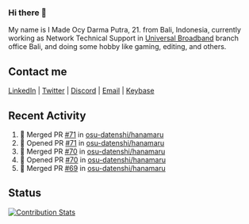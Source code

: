 ### Hi there 👋

My name is I Made Ocy Darma Putra, 21. from Bali, Indonesia, currently working as Network Technical Support in [Universal Broadband](https://universal.net.id) branch office Bali, and doing some hobby like gaming, editing, and others.

## Contact me

[LinkedIn](https://linkedin.com/in/troke) | [Twitter](https://twitter.com/darma_ochi) | [Discord](https://link.troke.id/discord) | <a href="mailto:ochi@troke.id">Email</a> | [Keybase](https://keybase.io/troke)

## Recent Activity

<!--START_SECTION:activity-->
1. 🎉 Merged PR [#71](https://github.com/osu-datenshi/hanamaru/pull/71) in [osu-datenshi/hanamaru](https://github.com/osu-datenshi/hanamaru)
2. 💪 Opened PR [#71](https://github.com/osu-datenshi/hanamaru/pull/71) in [osu-datenshi/hanamaru](https://github.com/osu-datenshi/hanamaru)
3. 🎉 Merged PR [#70](https://github.com/osu-datenshi/hanamaru/pull/70) in [osu-datenshi/hanamaru](https://github.com/osu-datenshi/hanamaru)
4. 💪 Opened PR [#70](https://github.com/osu-datenshi/hanamaru/pull/70) in [osu-datenshi/hanamaru](https://github.com/osu-datenshi/hanamaru)
5. 🎉 Merged PR [#69](https://github.com/osu-datenshi/hanamaru/pull/69) in [osu-datenshi/hanamaru](https://github.com/osu-datenshi/hanamaru)
<!--END_SECTION:activity-->

## Status

[![Contribution Stats](https://github-contribution-stats.vercel.app/api/?username=troke12)](https://github.com/LordDashMe/github-contribution-stats/)
